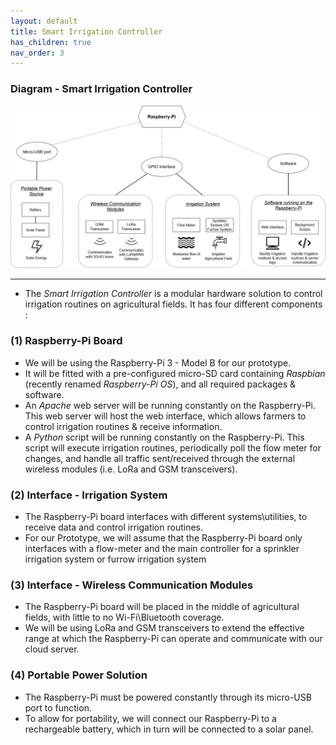 ```yaml
---
layout: default
title: Smart Irrigation Controller
has_children: true
nav_order: 3
---
```


### Diagram - Smart Irrigation Controller

![SIC Diagram](../../assets/images/Diagram-SmartIrrigationController.png)

---

- The *Smart Irrigation Controller* is a modular hardware solution to control irrigation routines on agricultural fields. It has four different components :

### (1)  Raspberry-Pi Board

- We will be using the Raspberry-Pi 3 - Model B for our prototype.
- It will be fitted with a pre-configured micro-SD card containing *Raspbian* (recently renamed *Raspberry-Pi OS*), and all required packages & software.
- An *Apache* web server will be running constantly on the Raspberry-Pi. This web server will host the web interface, which allows farmers to control irrigation routines & receive information.
- A *Python* script will be running constantly on the Raspberry-Pi. This script will execute irrigation routines, periodically poll the flow meter for changes, and handle all traffic sent/received through the external wireless modules (i.e. LoRa and GSM transceivers).

### (2) Interface - Irrigation System

- The Raspberry-Pi board interfaces with different systems\utilities, to receive data and control irrigation routines.
- For our Prototype, we will assume that the Raspberry-Pi board only interfaces with a flow-meter and the main controller for a sprinkler irrigation system or furrow irrigation system

### (3) Interface  - Wireless Communication Modules

- The Raspberry-Pi board will be placed in the middle of agricultural fields, with little to no Wi-Fi\Bluetooth coverage. 
- We will be using LoRa and GSM transceivers to extend the effective range at which the Raspberry-Pi can operate and communicate with our cloud server.

### (4) Portable Power Solution

- The Raspberry-Pi must be powered constantly through its micro-USB port to function.
- To allow for portability, we will connect our Raspberry-Pi to a rechargeable battery, which in turn will be connected to a solar panel.